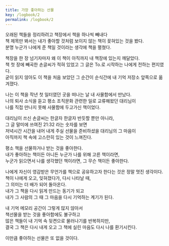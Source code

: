 ```yaml
---
title: 가장 좋아하는 선물
key: /logbook/2
permalink: /logbook/2
---
```


오래된 책들을 정리하려고 책장에서 책을 하나씩 빼내다<br/>
책 제목만 봐서는 내가 좋아할 것처럼 보이지 않는 책이 꽂혀있는 것을 봤다.<br/>
분명 누군가 나에게 준 책일 것이라는 생각에 책을 펼쳤다.<br/>

책장을 한 장 넘기자마자 왜 이 책이 아직까지 내 책장에 있는지 깨달았다.<br/>
책 첫 장에 빼곡한 손글씨가 적혀 있었고 그 글은 To.로 시작하는 나에게 전하는 편지였다.<br/>
굳이 읽지 않아도 이 책을 처음 보았던 그 순간이 순식간에 내 기억 저장소 앞쪽으로 옮겨졌다.<br/>

나는 이 책을 작년 첫 일터였던 곳을 떠나는 날 내 사물함에서 만났다.<br/>
나의 퇴사 소식을 듣고 평소 조직문화 관련한 일로 교류해왔던 대리님이<br/>
나를 직접 만나지 못해 사물함에 두고가신 책이었다.<br/>

대리님이 쓰신 손글씨는 한글자 한글자 반듯할 뿐만 아니라,<br/>
그 글 말미에 쓰여진 21:32 라는 숫자를 보면<br/>
저녁시간 시간을 내어 내게 주실 선물을 준비하셨을 대리님의 그 마음이<br/>
아직까지 책 속에 고스란히 있는 것이 느껴진다.<br/>

평소 책을 선물하거나 받는 것을 좋아한다.<br/>
내가 좋아하는 책이든 아니든 누군가 나를 위해 고른 책이라면,<br/>
누군가 읽으면서 나를 생각했던 책이라면, 그 무슨 책이든 좋아한다.<br/>

나에게 자신이 영감받은 무언가를 책으로 공유하고자 한다는 것은 정말 멋진 생각이다.<br/>
책이 나에게 오고, 잊혀졌다가, 다시 나타날 때,<br/>
그 의미는 더 배가 되어 돌아온다.<br/>
내가 그 책을 다시 읽게 만드는 동기가 되고<br/>
내가 그 사람의 그 때 그 마음을 다시 기억하는 계기가 된다.<br/>

내 기억 메모리 공간이 그렇게 많지 않아서<br/>
책선물을 받는 것을 좋아함에도 불구하고<br/>
많은 책들이 내 기억 속 뒷켠으로 물러나기를 반복하지만,<br/>
결국 그 책은 다시 내게 오고 그 책에 실린 마음도 다시 나를 환기시킨다.<br/>

이만큼 좋아하는 선물은 또 없을 것이다.<br/>

